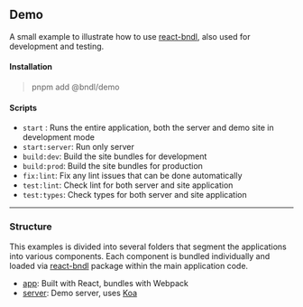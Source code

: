 ## Demo
A small example to illustrate how to use [react-bndl](../lib/), also used for development and testing.

#### Installation
> pnpm add @bndl/demo

#### Scripts
- `start` : Runs the entire application, both the server and demo site in development mode
- `start:server`: Run only server
- `build:dev`: Build the site bundles for development
- `build:prod`: Build the site bundles for production
- `fix:lint`: Fix any lint issues that can be done automatically
- `test:lint`: Check lint for both server and site application
- `test:types`: Check types for both server and site application

---

### Structure
This examples is divided into several folders that segment the applications into various components. Each component is bundled individually and loaded via [react-bndl](../README.md) package within the main application code.

- [app](./app): Built with React, bundles with Webpack
- [server](./server): Demo server, uses [Koa](https://koajs.com/)